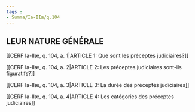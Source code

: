 ```yaml
---
tags : 
- Summa/Ia-IIæ/q.104
---
```


## LEUR NATURE GÉNÉRALE

[[CERF Ia-IIæ, q. 104, a. 1|ARTICLE 1: Que sont les préceptes judiciaires?]]

[[CERF Ia-IIæ, q. 104, a. 2|ARTICLE 2: Les préceptes judiciaires sont-ils figuratifs?]]

[[CERF Ia-IIæ, q. 104, a. 3|ARTICLE 3: La durée des préceptes judiciaires]]

[[CERF Ia-IIæ, q. 104, a. 4|ARTICLE 4: Les catégories des préceptes judiciaires]]

